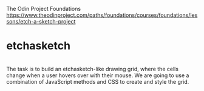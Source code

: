 The Odin Project Foundations
https://www.theodinproject.com/paths/foundations/courses/foundations/lessons/etch-a-sketch-project
# etchasketch
<br>
The task is to build an etchasketch-like drawing grid, where the cells change when a user hovers over with their mouse. We are going to use a combination of JavaScript methods and CSS to create and style the grid.<br>

